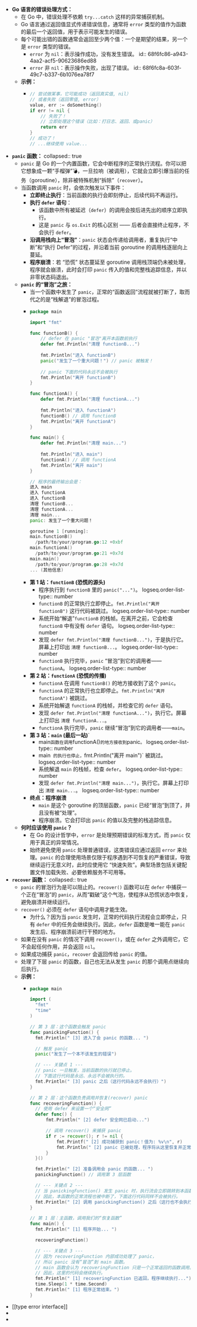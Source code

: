 - **Go 语言的错误处理方式：**
	- 在 Go 中，错误处理不依赖 `try...catch` 这样的异常捕获机制。
	- Go 语言通过返回值显式传递错误信息，通常将 `error` 类型的值作为函数的最后一个返回值，用于表示可能发生的错误。
	- 每个可能出错的函数通常会返回至少两个值：一个是期望的结果，另一个是 `error` 类型的错误。
		- `error` 为 `nil`：表示操作成功，没有发生错误。
		  id:: 68f6fc86-a943-4aa2-acf5-90623686ed88
		- `error` 非 `nil`：表示操作失败，出现了错误。
		  id:: 68f6fc8a-603f-49c7-b337-6b1076ea78f7
	- **示例：**
		- ```go
		  // 尝试做某事，它可能成功（返回真实值, nil）
		  // 或者失败（返回零值, error）
		  value, err := doSomething()
		  if err != nil {
		      // 失败了！
		      // 立即处理这个错误（比如：打日志、返回、或panic）
		      return err
		  }
		  // 成功了！
		  // ...继续使用 value...
		  ```
- **`panic` 函数：**
  collapsed:: true
	- `panic` 是 Go 的一个内置函数，它会中断程序的正常执行流程。你可以把它想象成一颗“手榴弹”💣，一旦拉响（被调用），它就会立即引爆当前的任务（goroutine），除非被特殊机制“拆除”（`recover`）。
	- 当函数调用 `panic` 时，会依次触发以下事件：
		- **立即终止执行**：当前函数的执行会即刻停止，后续代码不再运行。
		- **执行 `defer` 语句**：
			- 该函数中所有被延迟（`defer`）的调用会按后进先出的顺序立即执行。
			- 这是 `panic` 与 `os.Exit` 的核心区别 —— 后者会直接终止程序，不会执行 `defer`。
		- **沿调用栈向上“冒泡”**：`panic` 状态会传递给调用者，重复执行“中断”和“执行 Defer”的过程，并沿着当前 goroutine 的调用栈逐层向上蔓延。
		- **程序崩溃**：若 “恐慌” 状态蔓延至 goroutine 调用栈顶端仍未被处理，程序就会崩溃，此时会打印 `panic` 传入的值和完整栈追踪信息，并以非零状态码退出。
	- **`panic` 的“冒泡”之旅：**
		- 当一个函数中发生了 `panic`，正常的“函数返回”流程就被打断了，取而代之的是“栈解退”的冒泡过程。
		- ```go
		  package main
		  
		  import "fmt"
		  
		  func functionB() {
		      // defer 在 panic "冒泡"离开本函数前执行
		      defer fmt.Println("清理 functionB...")
		      
		      fmt.Println("进入 functionB")
		      panic("发生了一个重大问题！") // panic 被触发！
		      
		      // panic 下面的代码永远不会被执行
		      fmt.Println("离开 functionB") 
		  }
		  
		  func functionA() {
		      defer fmt.Println("清理 functionA...")
		      
		      fmt.Println("进入 functionA")
		      functionB() // 调用 functionB
		      fmt.Println("离开 functionA")
		  }
		  
		  func main() {
		      defer fmt.Println("清理 main...")
		      
		      fmt.Println("进入 main")
		      functionA() // 调用 functionA
		      fmt.Println("离开 main")
		  }
		  
		  // 程序的最终输出会是：
		  进入 main
		  进入 functionA
		  进入 functionB
		  清理 functionB...
		  清理 functionA...
		  清理 main...
		  panic: 发生了一个重大问题！
		  
		  goroutine 1 [running]:
		  main.functionB()
		  	/path/to/your/program.go:12 +0xbf
		  main.functionA()
		  	/path/to/your/program.go:21 +0x7d
		  main.main()
		  	/path/to/your/program.go:28 +0x7d
		  ... (其他信息)
		  ```
		- **第 1 站：`functionB` (恐慌的源头)**
			- 程序执行到 `functionB` 里的 `panic("...")`。
			  logseq.order-list-type:: number
			- `functionB` 的正常执行立即停止。`fmt.Println("离开 functionB")` 这行代码被跳过。
			  logseq.order-list-type:: number
			- 系统开始“解退”`functionB` 的栈帧。在离开之前，它会检查 `functionB` 中有没有 `defer` 语句。
			  logseq.order-list-type:: number
			- 发现 `defer fmt.Println("清理 functionB...")`，于是执行它。屏幕上打印出 `清理 functionB...`。
			  logseq.order-list-type:: number
			- `functionB` 执行完毕，`panic` “冒泡”到它的调用者——`functionA`。
			  logseq.order-list-type:: number
		- **第 2 站：`functionA` (恐慌的传播)**
			- `functionA` 在调用 `functionB()` 的地方接收到了这个 `panic`。
			- `functionA` 的正常执行也立即停止。`fmt.Println("离开 functionA")` 被跳过。
			- 系统开始解退 `functionA` 的栈帧，并检查它的 `defer` 语句。
			- 发现 `defer fmt.Println("清理 functionA...")`，执行它。屏幕上打印出 `清理 functionA...`。
			- `functionA` 执行完毕，`panic` 继续“冒泡”到它的调用者——`main`。
		- **第 3 站：`main` (最后一站)**`
			- main` 函数在调用 `functionA()` 的地方接收到 `panic`。`
			  logseq.order-list-type:: number
			- main` 的执行也停止，`fmt.Println("离开 main")` 被跳过。
			  logseq.order-list-type:: number
			- 系统解退 `main` 的栈帧，检查 `defer`。
			  logseq.order-list-type:: number
			- 发现 `defer fmt.Println("清理 main...")`，执行它。屏幕上打印出 `清理 main...`。
			  logseq.order-list-type:: number
		- **终点：程序崩溃**
			- `main` 是这个 goroutine 的顶层函数，`panic` 已经“冒泡”到顶了，并且没有被“处理”。
			- 程序崩溃。它会打印出 `panic` 的值以及完整的栈追踪信息。
	- **何时应该使用 `panic`？**
		- 在 Go 的设计哲学中，`error` 是处理预期错误的标准方式，而 `panic` 仅用于真正的异常情况。
		- 始终避免使用 `panic` 处理普通错误，这类错误应通过返回 `error` 来处理。`panic` 的合理使用场景仅限于程序遇到不可恢复的严重错误，导致继续运行无意义时，此时应使用它 “快速失败”。典型场景包括关键配置文件加载失败、必要依赖服务不可用等。
- **`recover` 函数：**
  collapsed:: true
	- `panic` 的冒泡行为是可以阻止的。`recover()` 函数可以在 `defer` 中捕获一个正在“冒泡”的 `panic`，从而“戳破”这个气泡，使程序从恐慌状态中恢复，避免崩溃并继续运行。
	- `recover()` 必须在 `defer` 语句中调用才能生效。
		- 为什么？因为当 `panic` 发生时，正常的代码执行流程会立即停止，只有 `defer` 中的任务会继续执行。因此，`defer` 函数是唯一能在 `panic` 发生后、程序崩溃前进行干预的地方。
	- 如果在没有 `panic` 的情况下调用 `recover()`，或在 `defer` 之外调用它，它不会起任何作用，并会返回 `nil`。
	- 如果成功捕获 `panic`，`recover` 会返回传给 `panic` 的值。
	- 处理了下层 `panic` 的函数，自己也无法从发生 `panic` 的那个调用点继续向后执行。
	- **示例：**
		- ```go
		  package main
		  
		  import (
		  	"fmt"
		  	"time"
		  )
		  
		  // 第 3 层：这个函数会触发 panic
		  func panickingFunction() {
		  	fmt.Println(" [3] 进入了会 panic 的函数... ")
		  
		  	// 触发 panic
		  	panic("发生了一个本不该发生的错误")
		  
		  	// --- 关键点 1 ---
		  	// panic 一旦触发，当前函数的执行就已停止。
		  	// 下面这行代码是永远、永远不会被执行的。
		  	fmt.Println(" [3] panic 之后（这行代码永远不会执行）")
		  }
		  
		  // 第 2 层：这个函数负责调用并恢复(recover) panic
		  func recoveringFunction() {
		  	// 使用 defer 来设置一个“安全网”
		  	defer func() {
		  		fmt.Println(" [2] defer 安全网已启动...")
		  
		  		// 调用 recover() 来捕获 panic
		  		if r := recover(); r != nil {
		  			fmt.Printf(" [2] 成功捕获到 panic！值为: %v\n", r)
		  			fmt.Println(" [2] panic 已被处理，程序将从这里恢复并正常返回。")
		  		}
		  	}()
		  
		  	fmt.Println(" [2] 准备调用会 panic 的函数... ")
		  	panickingFunction() // 调用第 3 层函数
		  
		  	// --- 关键点 2 ---
		  	// 当 panickingFunction() 发生 panic 时，执行流会立即跳转到本函数的 defer 代码块。
		  	// 因此，本函数的正常流程也被中断了，下面这行代码同样不会被执行。
		  	fmt.Println(" [2] 调用 panickingFunction() 之后（这行也不会执行）")
		  }
		  
		  // 第 1 层：主函数，调用我们的“恢复函数”
		  func main() {
		  	fmt.Println(" [1] 程序开始... ")
		  
		  	recoveringFunction()
		  
		  	// --- 关键点 3 ---
		  	// 因为 recoveringFunction 内部成功处理了 panic，
		  	// 所以 panic 没有“冒泡”到 main 函数。
		  	// main 函数会认为 recoveringFunction 只是一个正常返回的函数调用。
		  	// 因此，这里的代码会继续执行。
		  	fmt.Println(" [1] recoveringFunction 已返回，程序继续执行...")
		  	time.Sleep(1 * time.Second)
		  	fmt.Println(" [1] 程序正常结束。")
		  }
		  ```
- [[type error interface]]
-
-